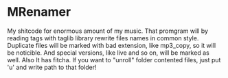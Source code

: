 # MRenamer

My shitcode for enormous amount of my music. That promgram will by reading tags with taglib library rewrite files names in common style. 
Duplicate files will be marked with bad extension, like mp3_copy, so it will be noticible. And special versions, like live and so on, will be marked as well.
Also It has fitcha. If you want to "unroll" folder contented files, just put 'u' and write path to that folder!
